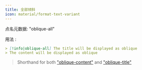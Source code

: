 ```yaml
---
title: 全部倾斜
icon: material/format-text-variant
---
```


点名元数据: "oblique-all"

用法 :

```md
> [!info|oblique-all] The title will be displayed as oblique
> The content will be displayed as oblique
```
> Shorthand for both ["oblique-content"](../content-styling/page-9.md)
> and ["oblique-title"](../title-styling/page-19.md)


